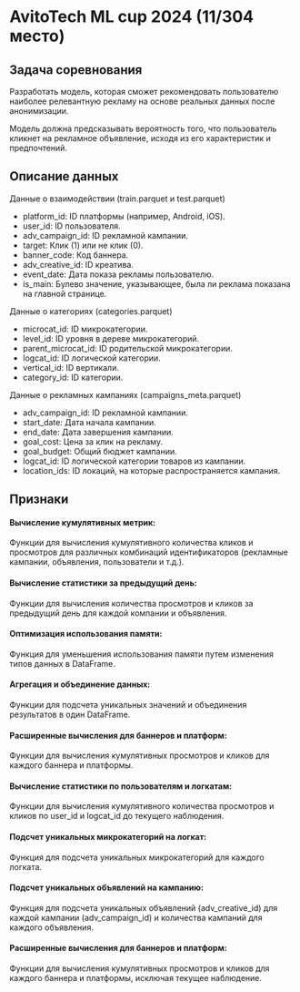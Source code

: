 
# AvitoTech ML cup 2024 (11/304 место)

## Задача соревнования
Разработать модель, которая сможет рекомендовать пользователю наиболее релевантную рекламу на основе реальных данных после анонимизации.

Модель должна предсказывать вероятность того, что пользователь кликнет на рекламное объявление, исходя из его характеристик и предпочтений.



## Описание данных

Данные о взаимодействии (train.parquet и test.parquet)

- platform_id: ID платформы (например, Android, iOS).
- user_id: ID пользователя.
- adv_campaign_id: ID рекламной кампании.
- target: Клик (1) или не клик (0).
- banner_code: Код баннера.
- adv_creative_id: ID креатива.
- event_date: Дата показа рекламы пользователю.
- is_main: Булево значение, указывающее, была ли реклама показана на главной странице.

Данные о категориях (categories.parquet)

- microcat_id: ID микрокатегории.
- level_id: ID уровня в дереве микрокатегорий.
- parent_microcat_id: ID родительской микрокатегории.
- logcat_id: ID логической категории.
- vertical_id: ID вертикали.
- category_id: ID категории.

Данные о рекламных кампаниях (campaigns_meta.parquet)

- adv_campaign_id: ID рекламной кампании.
- start_date: Дата начала кампании.
- end_date: Дата завершения кампании.
- goal_cost: Цена за клик на рекламу.
- goal_budget: Общий бюджет кампании.
- logcat_id: ID логической категории товаров из кампании.
- location_ids: ID локаций, на которые распространяется кампания.

## Признаки

#### Вычисление кумулятивных метрик:
Функции для вычисления кумулятивного количества кликов и просмотров для различных комбинаций идентификаторов (рекламные кампании, объявления, пользователи и т.д.).

#### Вычисление статистики за предыдущий день:  
Функции для вычисления количества просмотров и кликов за предыдущий день для каждой компании и объявления.

#### Оптимизация использования памяти:  
Функция для уменьшения использования памяти путем изменения типов данных в DataFrame.

#### Агрегация и объединение данных:  
Функции для подсчета уникальных значений и объединения результатов в один DataFrame.

#### Расширенные вычисления для баннеров и платформ:  
Функции для вычисления кумулятивных просмотров и кликов для каждого баннера и платформы.

#### Вычисление статистики по пользователям и логкатам:  
Функции для вычисления кумулятивного количества просмотров и кликов по user_id и logcat_id до текущего наблюдения.

#### Подсчет уникальных микрокатегорий на логкат:  
Функция для подсчета уникальных микрокатегорий для каждого логката.

#### Подсчет уникальных объявлений на кампанию:  
Функция для подсчета уникальных объявлений (adv_creative_id) для каждой кампании (adv_campaign_id) и количества кампаний для каждого объявления.

#### Расширенные вычисления для баннеров и платформ:  
Функции для вычисления кумулятивных просмотров и кликов для каждого баннера и платформы, исключая текущее наблюдение.

